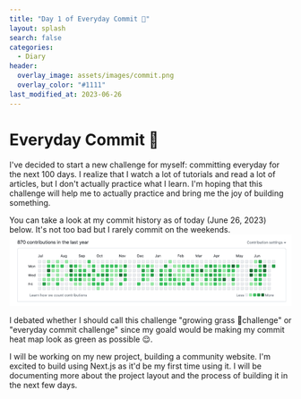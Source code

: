 ```yaml
---
title: "Day 1 of Everyday Commit 📖"
layout: splash
search: false
categories: 
  - Diary
header:
  overlay_image: assets/images/commit.png
  overlay_color: "#1111"
last_modified_at: 2023-06-26
---
```

# Everyday Commit 📖

I've decided to start a new challenge for myself: committing everyday for the next 100 days. I realize that I watch a lot of tutorials and read a lot of articles, but I don't actually practice what I learn. I'm hoping that this challenge will help me to actually practice and bring me the joy of building something.

You can take a look at my commit history as of today (June 26, 2023) below. It's not too bad but I rarely commit on the weekends.
![commitHistory.png](/assets/images/commitHistory.png)

I debated whether I should call this challenge "growing grass 🌱challenge" or "everyday commit challenge" since my goald would be making my commit heat map look as green as possible 😌. 

I will be working on my new project, building a community website. I'm excited to build using Next.js as it'd be my first time using it. I will be documenting more about the project layout and the process of building it in the next few days.

